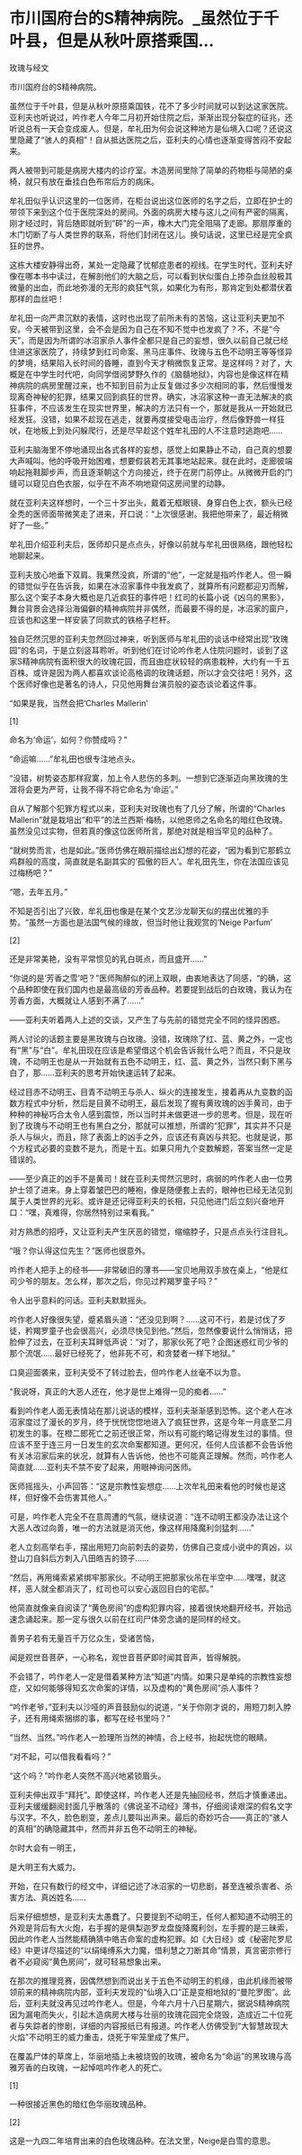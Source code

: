 # 市川国府台的S精神病院。_虽然位于千叶县，但是从秋叶原搭乘国...

玫瑰与经文

市川国府台的S精神病院。

虽然位于千叶县，但是从秋叶原搭乘国铁，花不了多少时间就可以到达这家医院。亚利夫也听说过，吟作老人今年二月初开始住院之后，渐渐出现分裂症的征兆，还听说总有一天会变成废人。但是，牟礼田为何会说这种地方是仙境入口呢？还说这里隐藏了“骇人的真相”！自从抵达医院之后，亚利夫的心情也逐渐变得苦闷不安起来。

两人被带到可能是病房大楼内的诊疗室。木造房间里除了简单的药物柜与简陋的桌椅，就只有放在垂挂白色布帘后方的病床。

牟礼田似乎认识这里的一位医师，在柜台说出这位医师的名字之后，立即在护士的带领下来到这个位于医院深处的房间。外面的病房大楼与这儿之间有严密的隔离，刚才经过时，背后随即就听到“砰”的一声，橡木大门完全阻隔了走廊。那扇厚重的木门切断了与人类世界的联系，将他们封闭在这儿。换句话说，这里已经是完全疯狂的世界。

这栋大楼安静得出奇，某处一定隐藏了忧郁症患者的视线。在学生时代，亚利夫好像在哪本书中读过，在解剖他们的大脑之后，可以看到状似蛋白上掺杂血丝般极其微量的出血，而此地弥漫的无形的疯狂气氛，如果化为有形，那肯定到处都潜伏着那样的血丝吧！

牟礼田一向严肃沉默的表情，这时也出现了前所未有的苦恼，这让亚利夫更加不安。今天被带到这里，会不会是因为自己在不知不觉中也发疯了？不，不是“今天”，而是因为所谓的冰沼家杀人事件全都只是自己的妄想，很久以前自己就已经住进这家医院了，持续梦到红司命案、黑马庄事件、玫瑰与五色不动明王等等怪异的梦境，结果陷入长时间的昏睡，直到今天才稍微恢复正常。是这样吗？对了，大概是在中学生时代吧，向同学借阅梦野久作的《脑髓地狱》，内容也是像这样在精神病院的病房里醒过来，也不知到目前为止反复做过多少次相同的事，然后慢慢发现离奇神秘的犯罪，结果又回到疯狂的世界。确实，冰沼家这种一直无法解决的疯狂事件，不应该发生在现实世界里，解决的方法只有一个，那就是我从一开始就已经发狂。没错，如果不趁现在逃走，就要再度接受电击治疗，然后像野兽一样狂吠，在地板上到处闪躲爬行，还是尽早趁这个姓牟礼田的人不注意时逃跑吧……

亚利夫脑海里不停地涌现出各式各样的妄想，感觉上如果静止不动，自己真的想要大声喊叫。他的呼吸开始困难，想要假装若无其事地站起来。就在此时，走廊彼端响起拖鞋脚步声，而且逐渐朝这个方向接近，终于在房门前停止。从微微开启的门缝可以窥见白色衣服，似乎在不声不响地窥伺这房间里的动静。

就在亚利夫这样想时，一个三十岁出头，戴着无框眼镜、身穿白色上衣，额头已经全秃的医师面带微笑走了进来，开口说：“上次很感谢。我把他带来了，最近稍微好了一些。”

牟礼田介绍亚利夫后，医师却只是点点头，好像以前就与牟礼田很熟络，跟他轻松地聊起来。

亚利夫放心地垂下双肩。我果然没疯，所谓的“他”，一定就是指吟作老人。但一瞬的错觉似乎在告诉我，如果在冰沼家事件中我发疯了，就算所有问题都迎刃而解，那么这个案子本身大概也是几近疯狂的事件吧！红司的长篇小说《凶乌的黑影》，舞台背景会选择沿海偏僻的精神病院并非偶然，而最要不得的是，冰沼家的窗户，应该也和这里一样安装了同款式的铁格子栏杆。

独自茫然沉思的亚利夫忽然回过神来，听到医师与牟礼田的谈话中经常出现“玫瑰园”的名词，于是立刻竖耳聆听。听到他们在讨论吟作老人住院问题时，谈到了这家S精神病院有面积很大的玫瑰花园，而且由症状较轻的病患栽种，大约有一千五百株。或许是因为两人都喜欢谈论高格调的玫瑰话题，所以才会交往吧！另外，这个医师好像也是著名的诗人，只见他用舞台演员般的姿态谈论着这件事。

“如果是我，当然会把‘Charles Mallerin’

[1]

命名为‘命运’，如何？你赞成吗？”

“命运嘛……”牟礼田也很专注地点头。

“没错，树势姿态那样寂寞，加上令人悲伤的多刺。一想到它逐渐迈向黑玫瑰的生涯将会更为严苛，让我不得不将它命名为‘命运’。”

自从了解那个犯罪方程式以来，亚利夫对玫瑰也有了几分了解，所谓的“Charles Mallerin”就是栽培出“和平”的法兰西斯·梅杨，以他恩师之名命名的暗红色玫瑰。虽然没见过实物，但若真的像这位医师所言，那绝对就是相当罕见的品种了。

“就树势而言，也是如此。”医师仿佛在眼前描绘出幻想的花姿，“因为看到它那鹤立鸡群般的高度，简直就是名副其实的‘孤傲的巨人’。牟礼田先生，你在法国应该见过梅杨吧？”

“嗯，去年五月。”

不知是否引出了兴致，牟礼田也像是在某个文艺沙龙聊天似的摆出优雅的手势。“虽然一方面也是法国气候的缘故，但当时他让我观赏的‘Neige Parfum’

[2]

还是非常美艳，没有平常惯见的乳白斑点，而且盛开……”

“你说的是‘芳香之雪’吧？”医师陶醉似的闭上双眼，由衷地表达了同感，“的确，这个品种即使在我们国内也是最高级的芳香品种。若要提到战后的白玫瑰，我认为在芳香方面，大概就让人感到不满了……”

——亚利夫听着两人上述的交谈，又产生了与先前的错觉完全不同的怪异困惑。

两人讨论的话题主要是黑玫瑰与白玫瑰。没错，玫瑰除了红、蓝、黄之外，一定也有“黑”与“白”。牟礼田现在应该是希望借这个机会告诉我什么吧？而且，不只是玫瑰，不动明王也是从一开始就有五色不动明王，红、蓝、黄之外，当然只剩下黑与白了，那……亚利夫的思考开始快速运转了起来。

经过目赤不动明王、目青不动明王与杀人、纵火的连接发生，接着再从九变数的函数方程式中分析，然后是目黄不动明王，最后发现了握有黄玫瑰的凶手黄司，由于种种的神秘巧合太令人感到震惊，所以当时并未做更进一步的思考。但是，现在听到了玫瑰与不动明王也有黑白之分，那就可以推想，所谓的“犯罪”，其实并不只是杀人与纵火，而且，除了表面上的凶手之外，应该还有真凶与共犯。也就是说，那个方程式必要的变数不是九，而是十五。如果只用九个变数解题，答案当然一定是错误的。

——至少真正的凶手不是黄司！就在亚利夫愕然沉思时，病弱的吟作老人由一位男护士领了进来。身上穿着皱巴巴的睡袍，像是随便套上去的，眼神也已经无法见到属于人类世界的光彩。或许是还记得亚利夫的长相，只见他进门后立刻兴奋地开口：“嘿，真难得，你居然特别过来看我。”

对方熟悉的招呼，又让亚利夫产生厌恶的错觉，缩缩脖子，只是点点头行注目礼。

“哦？你认得这位先生？”医师也很意外。

吟作老人把手上的经书——非常破旧的薄书——宝贝地用双手放在桌上，“他是红司少爷的朋友。怎么样，那次之后，你见过矜羯罗童子吗？”

令人出乎意料的问话。亚利夫默默摇头。

吟作老人好像很失望，蹙紧眉头道：“还没见到啊？……这可不行，若是讨伐了歹徒，矜羯罗童子也会很高兴，必须尽快见到他。”然后，忽然像要说什么悄悄话，把脸伸了过去，在亚利夫耳畔低声说：“对了，那家伙死了吧？企图迷惑红司少爷的那个流氓……最好已经死了，他非死不可，和贪婪者一样下地狱。”

口臭迎面袭来，亚利夫受不了转过脸去，但吟作老人丝毫不以为意。

“我说呀，真正的大恶人还在，他才是世上难得一见的痴者……”

看到吟作老人面无表情站在那儿说话的模样，亚利夫渐渐感到恐怖。这个老人在冰沼家度过了漫长的岁月，终于恍恍惚惚地进入了疯狂世界，这是今年一月底至二月初发生的事。在橙二郎死亡之前还很正常，所以有可能约略记得发生过的事情。但应该不至于连三月一日发生的玄次命案都知道。更何况，任何人应该都不会告诉他有关冰沼家后来的状况，就算有人告诉他，他也不可能真正理解。然而，吟作老人简直就……亚利夫不禁不安了起来，用眼神询问医师。

医师摇摇头，小声回答：“这是宗教性妄想症……上次牟礼田来看他的时候也是这样，但好像不会伤害其他人。”

可是，吟作老人完全不在意周遭的气氛，继续说道：“连不动明王都没办法让这个大恶人改过向善，唯一的方法就是消灭他，像这样用降魔利剑猛刺……”

老人立刻高举右手，摆出用短刀向前刺去的姿势，仿佛自己变成小说中的真凶，以登山刀自斜后方刺入八田皓吉的颈子……

“然后，再用绳索紧紧绑牢那家伙。不动明王把那家伙吊在半空中……嘿嘿，就这样，恶人就全都消灭了，红司也可以安心返回目白的宅邸。”

他简直就像亲自阅读了“黄色房间”的虚构犯罪内容，接着很快地翻开经书，开始迅速念诵起来。那一定与很久以前在红司尸体旁念诵的是同样的经文。

善男子若有无量百千万亿众生，受诸苦恼，

闻是观世音菩萨，一心称名，观世音菩萨即时闻其音声，皆得解脱。

不会错了，吟作老人一定是借着某种方法“知道”内情。如果只是单纯的宗教性妄想症，又如何能够得知玄次命案的详情，以及虚构的“黄色房间”杀人事件？

“吟作老爷，”亚利夫以沙哑的声音鼓励似的说道，“关于你刚才说的，用短刀刺入脖子，还有用绳索捆绑的事，都写在经书里吗？”

“当然、当然。”吟作老人一脸理所当然的神情，合上经书，抬起恍惚的眼睛。

“对不起，可以借我看看吗？”

“这个吗？”吟作老人突然不高兴地紧锁眉头。

亚利夫伸出双手“拜托”。即使这样，吟作老人还是先抽回经书，然后才慎重递出。亚利夫缓缓翻阅封面几乎散落的《佛说圣不动经》薄书，仔细阅读艰深的假名文字与汉字。不久，脸色剧变，差点儿要叫出声来。最后的奇妙巧合——真正的“骇人的真相”的确隐藏其中，然而并非五色不动明王的神秘。

尔时大会有一明王，

是大明王有大威力。

开始，在只有数行的经文中，详细记述了冰沼家的一切悲剧，甚至连被杀害者、杀害方法、真凶姓名……

后来仔细想想，是亚利夫太愚蠢了。只要提到不动明王，任何人都知道不动明王的外观是背后有大火炮，右手握的是俱梨迦罗龙盘旋降魔利剑，左手握的是三昧索，因此吟作老人当然能精确猜中皓吉命案的虚构犯罪。如《大日经》或《秘密陀罗尼经》中更详尽描述的“以绢绳缚系大力魔，借利慧之刀断其命”情景，真言密宗修行者不必窥阅“黄色房间”，就可轻易想象出来。

在那次的推理竞赛，因偶然想到而说出关于五色不动明王的机缘，由此机缘而被带领前来的精神病院内部，亚利夫发现的“仙境入口”正是变相地狱的“曼陀罗图”。此后，亚利夫就没再见过吟作老人。但是，今年六月十八日星期六，据说S精神病院因为漏电而失火，引起木造病房大楼与壮丽的玫瑰花园完全烧毁，造成近二十位死者与失踪者的惨剧，详细的内容报纸已有报道。吟作老人仿佛受到“大智慧故现大火焰”不动明王的威力重击，烧死于牢笼里成了焦尸。

在覆盖尸体的草席上，华丽地插上未被烧毁的玫瑰，被命名为“命运”的黑玫瑰与高雅芳香的白玫瑰，一起悼唁吟作老人的死亡。

[1]

一种很接近黑色的暗红色华丽玫瑰品种。

[2]

这是一九四二年培育出来的白色玫瑰品种。在法文里，Neige是白雪的意思。